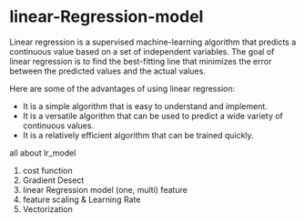 # linear-Regression-model
Linear regression is a supervised machine-learning algorithm that 
predicts a continuous value based on a set of independent variables.
The goal of linear regression is to find the best-fitting line that 
minimizes the error between the predicted values and the actual values.

Here are some of the advantages of using linear regression:

- It is a simple algorithm that is easy to understand and implement.
- It is a versatile algorithm that can be used to predict a wide variety of continuous values.
- It is a relatively efficient algorithm that can be trained quickly.

all about lr_model 
1. cost function
2. Gradient Desect
3. linear Regression model (one, multi) feature
4. feature scaling & Learning Rate
5. Vectorization
